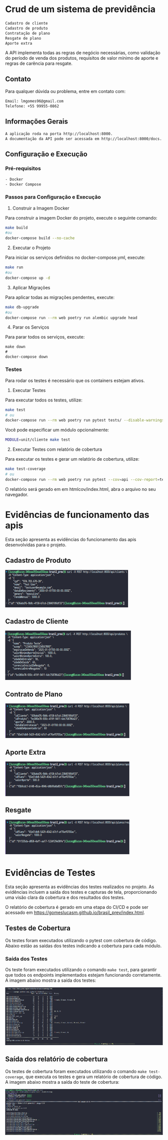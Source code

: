 # Crud de um sistema de previdência


    Cadastro de cliente
    Cadastro de produto
    Contratação de plano
    Resgate de plano
    Aporte extra

A API implementa todas as regras de negócio necessárias, como validação do período de venda dos produtos, requisitos de valor mínimo de aporte e regras de carência para resgate.

## Contato

Para qualquer dúvida ou problema, entre em contato com:

    Email: lmgomes96@gmail.com
    Telefone: +55 99955-0862

## Informações Gerais

    A aplicação roda na porta http://localhost:8000.
    A documentação da API pode ser acessada em http://localhost:8000/docs.

## Configuração e Execução

### Pré-requisitos

    - Docker
    - Docker Compose

### Passos para Configuração e Execução

1. Construir a Imagem Docker

Para construir a imagem Docker do projeto, execute o seguinte comando:

```bash
make build
#ou
docker-compose build --no-cache
```

2. Executar o Projeto

Para iniciar os serviços definidos no docker-compose.yml, execute:

```bash
make run
#ou
docker-compose up -d
```

3. Aplicar Migrações

Para aplicar todas as migrações pendentes, execute:

```bash
make db-upgrade
#ou
docker-compose run --rm web poetry run alembic upgrade head
```

4. Parar os Serviços

Para parar todos os serviços, execute:

```
make down
#
docker-compose down
```

### Testes

Para rodar os testes é necessário que os containers estejam ativos.

1. Executar Testes

Para executar todos os testes, utilize:

```bash
make test
# ou
docker-compose run --rm web poetry run pytest tests/ --disable-warnings
```

Você pode especificar um módulo opcionalmente:

```bash
MODULE=unit/cliente make test
```

2. Executar Testes com relatório de cobertura

Para executar os testes e gerar um relatório de cobertura, utilize:

```bash
make test-coverage
# ou
docker-compose run --rm web poetry run pytest --cov=api --cov-report=term-missing --cov-report=html
```

O relatório será gerado em em htmlcov/index.html, abra o arquivo no seu navegador.

# Evidências de funcionamento das apis

Esta seção apresenta as evidências do funcionamento das apis desenvolvidas para o projeto.

## Cadastro de Produto

![evidence-user-creation](./images/evidence-user-creation.png)

## Cadastro de Cliente

![evidence-product-register](./images/evidence-product-register.png)

## Contrato de Plano

![evidence-contratacao-de-plano](./images/evidence-contratacao-de-plano.png)

## Aporte Extra

![evidence-aporte](./images/evidence-aporte.png)

## Resgate

![evidence-resgate](./images/evidence-resgate.png)

# Evidências de Testes

Esta seção apresenta as evidências dos testes realizados no projeto. As evidências incluem a saída dos testes e capturas de tela, proporcionando uma visão clara da cobertura e dos resultados dos testes.

O relatório de cobertura é gerado em uma etapa do CI/CD e pode ser acessado em https://gomeslucasm.github.io/brasil_prev/index.html.

## Testes de Cobertura

Os testes foram executados utilizando o pytest com cobertura de código. Abaixo estão as saídas dos testes indicando a cobertura para cada módulo.

### Saída dos Testes

Os teste foram executados utilizando o comando `make test`, para garantir que todos os endpoints implementados estejam funcionando corretamente. A imagem abaixo mostra a saída dos testes:

![Evidência de Cobertura](images/evidencia-coverage.png)

## Saída dos relatório de cobertura

Os testes de cobertura foram executados utilizando o comando `make test-coverage`, que executa os testes e gera um relatório de cobertura de código. A imagem abaixo mostra a saída do teste de cobertura:

![Evidência dos Testes](images/evidencia_teste.png)
